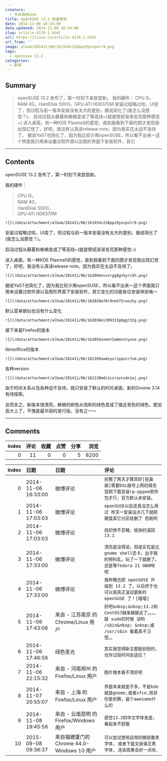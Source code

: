 ```yaml
---
creators:
  - 大米虫@Gone
title: openSUSE 13.2 快速体验
date: 2014-11-06 16:24:00
date_updated: 2014-11-06 16:24:00
slug: article-4176-1.html
url: https://linux.cn/article-4176-1.html
url_from: ''
image: album/201411/06/161934c228ppz9yocpolr9.png
tags:
  - opensuse 13.2
categories:
  - 新闻
---
```


## Summary

> openSUSE 13.2 发布了，第一时刻下来尝尝新。 我的硬件：  CPU  i5，RAM  4G，HardDisk 500G，GPU ATI HD6370M   安装过程略过哈，UI变了，但过程与前一版本安装没有太大的差别，据说简化了(我怎么没感觉？)。 启动过程从藤蔓和蜥蜴变成了等高线~(就是壁纸渐渐变亮那种感觉~) 进入桌面，有一种KDE Plasma5的感觉，直到我看到下面的图才发现我出现幻觉了，好吧，我没有认真读release note，因为我实在太迫不及待了。  据说YaST也简化了，因为我比较少用openSUSE，所以看不出来～这个界面我只用来设置过软件源以及图形界面下安装软件，其它

***

<!-- more -->

## Contents

openSUSE 13.2 发布了，第一时刻下来尝尝新。

我的硬件：

> 
> CPU i5，  
> RAM 4G，  
> HardDisk 500G，  
> GPU ATI HD6370M
> 
> 
> 

`![](/data/attachment/album/201411/06/161934c228ppz9yocpolr9.png)`

安装过程略过哈，UI变了，但过程与前一版本安装没有太大的差别，据说简化了(我怎么没感觉？)。

启动过程从藤蔓和蜥蜴变成了等高线~(就是壁纸渐渐变亮那种感觉~) 

进入桌面，有一种KDE Plasma5的感觉，直到我看到下面的图才发现我出现幻觉了，好吧，我没有认真读release note，因为我实在太迫不及待了。

 `![](/data/attachment/album/201411/06/162004nsvnrgg8gn5yrc5h.png)`

据说YaST也简化了，因为我比较少用openSUSE，所以看不出来～这个界面我只用来设置过软件源以及图形界面下安装软件，其它变化的功能各位安装体验咯～

`![](/data/attachment/album/201411/06/162020w76r9nek75rwxzky.png)` 

默认菜单貌似也没有什么变化

`![](/data/attachment/album/201411/06/162038es399313g9ggt32g.png)`

接下来是Firefox的版本

`![](/data/attachment/album/201411/06/162054znmnt2w6mntnyxne.png)`

libreoffice的版本

`![](/data/attachment/album/201411/06/162109awmzyurzppuzrfum.png)` 

各种version

`![](/data/attachment/album/201411/06/162130mds1csrazns4n1ej.png)` 

由于时间关系以及各种迫不及待，我只安装了默认的KDE桌面，新的Gnome 3.14有待探索。

总而言之，新版本很漂亮，蜥蜴的颜色从饱和的绿色变成了接近青色的绿色，更加高大上了，不愧是最华丽的发行版，没有之一～

***

## Comments


|   index |   评论 |   收藏 |   点赞 |   分享 |   浏览 |
|--------:|-------:|-------:|-------:|-------:|-------:|
|       0 |     11 |      0 |      0 |      5 |   8200 |

|   index | 日期                | 日期                                       | 评论                                                                                                                  |
|--------:|:--------------------|:-------------------------------------------|:----------------------------------------------------------------------------------------------------------------------|
|       0 | 2014-11-06 16:33:00 | 微博评论                                   | `折腾了两天才算弄好[挖鼻屎]需要DSL拨号上网的得去官网下载安装rp-pppoe软件包才行，官方默认未安装。`                     |
|       1 | 2014-11-06 17:03:03 | 微博评论                                   | `openSUSE以前还真没怎么用过 昨天一安装没点几下就把硬盘其它分区给删了 悲剧阿`                                          |
|       2 | 2014-11-06 17:03:03 | 微博评论                                   | `挂的惨不忍睹，愉快的滚回13.1`                                                                                        |
|       3 | 2014-11-06 17:33:00 | 微博评论                                   | `漂亮是没得说，但是实在是比gnome shell还卡，出乎我的预料乱。玩了一下就删了。还是等fedora 21 GNOME吧`                  |
|       4 | 2014-11-06 17:33:00 | 微博评论                                   | `我昨晚也把 openSUSE 升级到 13.2 了。以后终于也可以用真正滚动更新的 openSUSE 了！[嘻嘻]`                              |
|       5 | 2014-11-06 17:43:06 | 来自 - 江苏南京 的 Chrome/Linux 用户       | `好吧&nbsp;&nbsp;13.2和CentOS7越来越接近了。。。。敲 sudo的时候 没哟 /sbin&nbsp; &nbsp;或 /usr/sbin 看着真不习惯。。` |
|       6 | 2014-11-06 17:46:56 | 绿色圣光                                   | `其实我觉得新主题挺别扭的，也许过段时间会适应？`                                                                      |
|       7 | 2014-11-06 22:15:32 | 来自 - 河南郑州 的 Firefox/Linux 用户      | `图片根本看不清好吧`                                                                                                  |
|       8 | 2014-11-07 20:55:07 | 来自 - 上海 的 Firefox/Linux 用户          | `界面本来就差不多，不是kde就是gnome,或者xfce,除非你爱折腾，装个awesome什么的`                                         |
|       9 | 2014-11-08 19:45:56 | 来自 - 云南昆明 的 Firefox/Windows 用户    | `感觉13.2的中文字体发虚，看起来不舒服`                                                                                |
|      10 | 2015-09-08 09:36:37 | 来自福建厦门的 Chrome 44.0-Windows 10 用户 | `可以尝试使用自带的微软雅黑字体, 或者下载文泉驿正黑字体, 渲染效果会好一点哈.`                                         |
